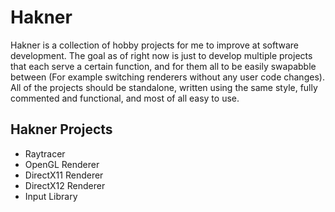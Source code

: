 # Hakner

Hakner is a collection of hobby projects for me to improve at software development. The goal as of right now is just to develop multiple projects that each serve a certain function, and for them all to be easily swapabble between (For example switching renderers without any user code changes). All of the projects should be standalone, written using the same style, fully commented and functional, and most of all easy to use.

## Hakner Projects
* Raytracer
* OpenGL Renderer
* DirectX11 Renderer
* DirectX12 Renderer
* Input Library
